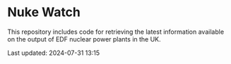 # Nuke Watch

This repository includes code for retrieving the latest information available on the output of EDF nuclear power plants in the UK.

Last updated: 2024-07-31 13:15